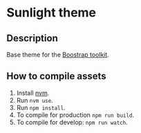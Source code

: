 # Sunlight theme

## Description
Base theme for the [Boostrap toolkit](https://getbootstrap.com).

## How to compile assets
1. Install [nvm](https://github.com/nvm-sh/nvm#installing-and-updating).
2. Run `nvm use`.
3. Run `npm install`.
4. To compile for production `npm run build`.
5. To compile for develop: `npm run watch`.


